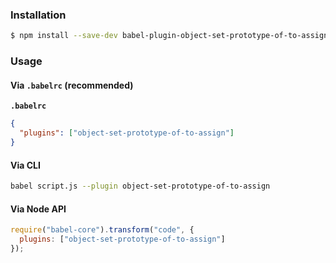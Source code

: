 ### Installation

```sh
$ npm install --save-dev babel-plugin-object-set-prototype-of-to-assign
```

### Usage

#### Via `.babelrc` (recommended)

**`.babelrc`**

```json
{
  "plugins": ["object-set-prototype-of-to-assign"]
}
```

#### Via CLI

```sh
babel script.js --plugin object-set-prototype-of-to-assign
```

#### Via Node API

```js
require("babel-core").transform("code", {
  plugins: ["object-set-prototype-of-to-assign"]
});
```
